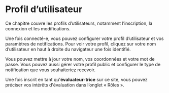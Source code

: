 # Profil d’utilisateur

Ce chapitre couvre les profils d’utilisateurs, notamment l’inscription, la connexion et les modifications.

Une fois connecté-e, vous pouvez configurer votre profil d’utilisateur et vos paramètres de notifications. Pour voir votre profil, cliquez sur votre nom d’utilisateur en haut à droite du navigateur une fois identifié.

Vous pouvez mettre à jour votre nom, vos coordonnées et votre mot de passe. Vous pouvez aussi gérer votre profil public et configurer le type de notification que vous souhaiteriez recevoir. 

Une fois inscrit en tant qu'**évaluateur-trice** sur ce site, vous pouvez préciser vos intérêts d'évaluation dans l’onglet «&nbsp;Rôles&nbsp;».
